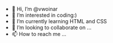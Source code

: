 - 👋 Hi, I’m @vwoinar
- 👀 I’m interested in coding:)
- 🌱 I’m currently learning HTML and CSS
- 💞️ I’m looking to collaborate on ...
- 📫 How to reach me ...

<!---
vwoinar/vwoinar is a ✨ special ✨ repository because its `README.md` (this file) appears on your GitHub profile.
You can click the Preview link to take a look at your changes.
--->

